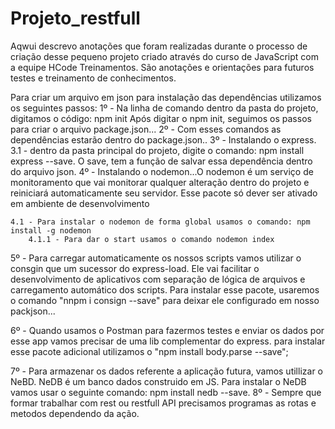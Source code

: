 # Projeto_restfull

Aqwui descrevo anotações que foram realizadas durante o processo de criação desse pequeno projeto criado através do curso de JavaScript com 
a equipe HCode Treinamentos.
São anotações e orientações para futuros testes e treinamento de conhecimentos.


Para criar um arquivo em json para instalação das dependências utilizamos os seguintes passos:
1º - Na linha de comando dentro da pasta do projeto, digitamos o código: npm init
    Após digitar o npm init, seguimos os passos para criar o arquivo package.json...
2º - Com esses comandos as dependências estarão dentro do package.json..
3º - Instalando o express.
    3.1 - dentro da pasta principal do projeto, digite o comando: npm install express --save. O save, tem a
    função de salvar essa dependência dentro do arquivo json.
4º - Instalando o nodemon...O nodemon é um serviço de monitoramento que vai monitorar qualquer alteração dentro
    do projeto e reiniciará automaticamente seu servidor. Esse pacote só dever ser ativado em ambiente de desenvolvimento

    4.1 - Para instalar o nodemon de forma global usamos o comando: npm install -g nodemon
        4.1.1 - Para dar o start usamos o comando nodemon index
5º - Para carregar automaticamente os nossos scripts vamos utilizar o consgin que um sucessor do express-load. Ele vai facilitar
o desenvolvimento de aplicativos com separação de lógica de arquivos e carregamento automático dos scripts.
    Para instalar esse pacote, usaremos o comando "nnpm i consign --save" para deixar ele configurado em nosso packjson...

6º - Quando usamos o Postman para fazermos testes e enviar os dados por esse app vamos precisar de uma lib complementar do 
express.
    para instalar esse pacote adicional utilizamos o "npm install body.parse --save";

7º - Para armazenar os dados referente a aplicação futura, vamos utillizar o NeBD. NeDB é um banco dados construido
em JS.
    Para instalar o NeDB vamos usar o seguinte comando: npm install nedb --save.
8º - Sempre que formar trabalhar com rest ou restfull API precisamos programas as rotas e metodos dependendo da ação.
